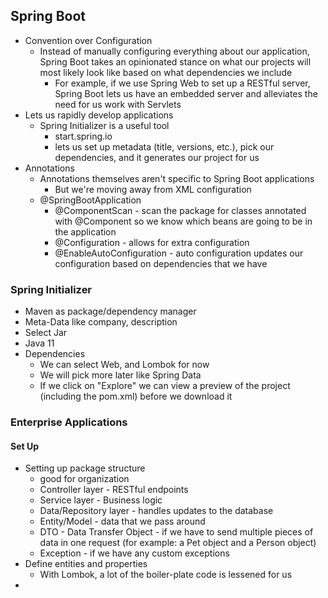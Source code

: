 ## Spring Boot
- Convention over Configuration
    - Instead of manually configuring everything about our application, Spring Boot takes an opinionated stance on what our projects will most likely look like based on what dependencies we include
        - For example, if we use Spring Web to set up a RESTful server, Spring Boot lets us have an embedded server and alleviates the need for us work with Servlets
- Lets us rapidly develop applications
    - Spring Initializer is a useful tool
        - start.spring.io
        - lets us set up metadata (title, versions, etc.), pick our dependencies, and it generates our project for us
- Annotations
    - Annotations themselves aren't specific to Spring Boot applications
        - But we're moving away from XML configuration
    - @SpringBootApplication
        - @ComponentScan - scan the package for classes annotated with @Component so we know which beans are going to be in the application
        - @Configuration - allows for extra configuration
        - @EnableAutoConfiguration - auto configuration updates our configuration based on dependencies that we have

### Spring Initializer
- Maven as package/dependency manager
- Meta-Data like company, description
- Select Jar
- Java 11
- Dependencies
    - We can select Web, and Lombok for now
    - We will pick more later like Spring Data
    - If we click on "Explore" we can view a preview of the project (including the pom.xml) before we download it

### Enterprise Applications
#### Set Up
- Setting up package structure
    - good for organization
    - Controller layer - RESTful endpoints
    - Service layer - Business logic
    - Data/Repository layer - handles updates to the database
    - Entity/Model - data that we pass around
    - DTO - Data Transfer Object - if we have to send multiple pieces of data in one request (for example: a Pet object and a Person object)
    - Exception - if we have any custom exceptions
- Define entities and properties
    - With Lombok, a lot of the boiler-plate code is lessened for us
- 


